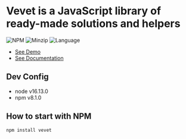 # Vevet is a JavaScript library of ready-made solutions and helpers

![NPM](https://img.shields.io/npm/v/vevet?style=flat-squar)
![Minzip](https://img.shields.io/bundlephobia/minzip/vevet)
![Language](https://img.shields.io/github/languages/top/antonbobrov/vevet)

* [See Demo](https://antonbobrov.github.io/vevet/)
* [See Documentation](https://antonbobrov.github.io/vevet/docs/)

## Dev Config
* node v16.13.0
* npm v8.1.0

## How to start with NPM
```sh
npm install vevet
```
